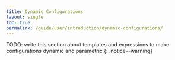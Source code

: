 ```yaml
---
title: Dynamic Configurations
layout: single
toc: true
permalink: /guide/user/introduction/dynamic-configurations/
---
```


TODO: write this section about templates and expressions to make configurations dynamic and parametric
{: .notice--warning}
